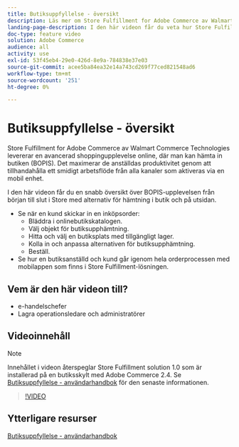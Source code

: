 ```yaml
---
title: Butiksuppfyllelse - översikt
description: Läs mer om Store Fulfillment for Adobe Commerce av Walmart Commerce Technologies, en avancerad lösning för flerkanalsleverans som ger en helhetsupplevelse av Buy Online, Pick up In-Store (BOPIS).
landing-page-description: I den här videon får du veta hur Store Fulfillment-lösningen gör det enkelt för kunderna att hämta in butiker och köpa in och lagra anställda mer effektiva, mobilklara arbetsflöden för att hämta, mellanlagra och skicka butiksupptagningsorder till kunderna.
doc-type: feature video
solution: Adobe Commerce
audience: all
activity: use
exl-id: 53f45eb4-29e0-426d-8e9a-784838e37e03
source-git-commit: acee5ba84ea32e14a743cd269f77ced821548ad6
workflow-type: tm+mt
source-wordcount: '251'
ht-degree: 0%

---
```


# Butiksuppfyllelse - översikt

Store Fulfillment for Adobe Commerce av Walmart Commerce Technologies levererar en avancerad shoppingupplevelse online, där man kan hämta in butiken (BOPIS). Det maximerar de anställdas produktivitet genom att tillhandahålla ett smidigt arbetsflöde från alla kanaler som aktiveras via en mobil enhet.

I den här videon får du en snabb översikt över BOPIS-upplevelsen från början till slut i Store med alternativ för hämtning i butik och på utsidan.

- Se när en kund skickar in en inköpsorder:
   - Bläddra i onlinebutikskatalogen.
   - Välj objekt för butiksupphämtning.
   - Hitta och välj en butiksplats med tillgängligt lager.
   - Kolla in och anpassa alternativen för butiksupphämtning.
   - Beställ.
- Se hur en butiksanställd och kund går igenom hela orderprocessen med mobilappen som finns i Store Fulfillment-lösningen.

## Vem är den här videon till?

- e-handelschefer
- Lagra operationsledare och administratörer

## Videoinnehåll

>[!NOTE]
>
>Innehållet i videon återspeglar Store Fulfillment solution 1.0 som är installerad på en butiksskylt med Adobe Commerce 2.4. Se [Butiksuppfyllelse - användarhandbok](https://experienceleague.adobe.com/docs/commerce-merchant-services/store-fulfillment/introduction.html) för den senaste informationen.

>[!VIDEO](https://video.tv.adobe.com/v/343653?quality=12&learn=on)

## Ytterligare resurser

[Butiksuppfyllelse - användarhandbok](https://experienceleague.adobe.com/docs/commerce-merchant-services/store-fulfillment/introduction.html)
